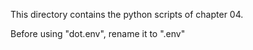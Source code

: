 This directory contains the python scripts of chapter 04. 

Before using "dot.env", rename it to ".env"
